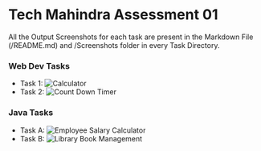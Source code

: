 # Tech Mahindra Assessment 01

All the Output Screenshots for each task are present in the Markdown File (/README.md) and /Screenshots folder in every Task Directory.

### Web Dev Tasks

- Task 1: ![Calculator](./Task1_Calculator/)
- Task 2: ![Count Down Timer](./Task2_CountdownTimer/)

### Java Tasks

- Task A: ![Employee Salary Calculator](./task_A_employee_salary_calculator/)
- Task B: ![Library Book Management](./task_B_library_book_management/)
